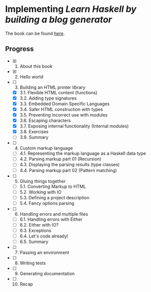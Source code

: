 # Implementing *Learn Haskell by building a blog generator*
The book can be found [here](https://learn-haskell.blog/).

## Progress
- [x] 1. About this book
- [x] 2. Hello world
- [ ] 3. Building an HTML printer library
  - [x] 3.1. Flexible HTML content (functions)
  - [x] 3.2. Adding type signatures
  - [x] 3.3. Embedded Domain Specific Languages
  - [x] 3.4. Safer HTML construction with types
  - [x] 3.5. Preventing incorrect use with modules
  - [x] 3.6. Escaping characters
  - [x] 3.7. Exposing internal functionality (Internal modules)
  - [x] 3.8. Exercises
  - [ ] 3.9. Summary
- [ ] 4. Custom markup language
  - [ ] 4.1. Representing the markup language as a Haskell data type
  - [ ] 4.2. Parsing markup part 01 (Recursion)
  - [ ] 4.3. Displaying the parsing results (type classes)
  - [ ] 4.4. Parsing markup part 02 (Pattern matching)
- [ ] 5. Gluing things together
  - [ ] 5.1. Converting Markup to HTML
  - [ ] 5.2. Working with IO
  - [ ] 5.3. Defining a project description
  - [ ] 5.4. Fancy options parsing
- [ ] 6. Handling errors and multiple files
  - [ ] 6.1. Handling errors with Either
  - [ ] 6.2. Either with IO?
  - [ ] 6.3. Exceptions
  - [ ] 6.4. Let's code already!
  - [ ] 6.5. Summary
- [ ] 7. Passing an environment
- [ ] 8. Writing tests
- [ ] 9. Generating documentation
- [ ] 10. Recap

